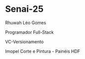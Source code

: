 # Senai-25

Rhuwah Léo Gomes

Programador Full-Stack

VC-Versionamento

Imopel Corte e Pintura - Painéis HDF 